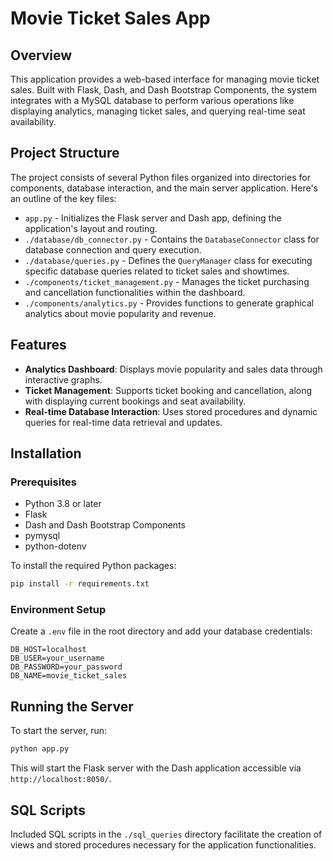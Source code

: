# Movie Ticket Sales App

## Overview

This application provides a web-based interface for managing movie ticket sales. Built with Flask, Dash, and Dash Bootstrap Components, the system integrates with a MySQL database to perform various operations like displaying analytics, managing ticket sales, and querying real-time seat availability.

## Project Structure

The project consists of several Python files organized into directories for components, database interaction, and the main server application. Here's an outline of the key files:

- `app.py` - Initializes the Flask server and Dash app, defining the application's layout and routing.
- `./database/db_connector.py` - Contains the `DatabaseConnector` class for database connection and query execution.
- `./database/queries.py` - Defines the `QueryManager` class for executing specific database queries related to ticket sales and showtimes.
- `./components/ticket_management.py` - Manages the ticket purchasing and cancellation functionalities within the dashboard.
- `./components/analytics.py` - Provides functions to generate graphical analytics about movie popularity and revenue.

## Features

- **Analytics Dashboard**: Displays movie popularity and sales data through interactive graphs.
- **Ticket Management**: Supports ticket booking and cancellation, along with displaying current bookings and seat availability.
- **Real-time Database Interaction**: Uses stored procedures and dynamic queries for real-time data retrieval and updates.

## Installation

### Prerequisites

- Python 3.8 or later
- Flask
- Dash and Dash Bootstrap Components
- pymysql
- python-dotenv

To install the required Python packages:

```bash
pip install -r requirements.txt
```

### Environment Setup

Create a `.env` file in the root directory and add your database credentials:

```
DB_HOST=localhost
DB_USER=your_username
DB_PASSWORD=your_password
DB_NAME=movie_ticket_sales
```

## Running the Server

To start the server, run:

```bash
python app.py
```

This will start the Flask server with the Dash application accessible via `http://localhost:8050/`.

## SQL Scripts

Included SQL scripts in the `./sql_queries` directory facilitate the creation of views and stored procedures necessary for the application functionalities.
